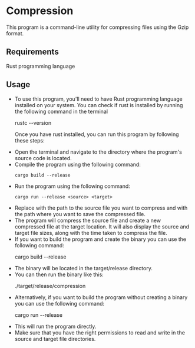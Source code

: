 <h1>Compression</h1>
This program is a command-line utility for compressing files using the Gzip format.

<h2>Requirements</h2>

Rust programming language

<h2>Usage</h2>
<ul>
<li>To use this program, you'll need to have Rust programming language installed on your system. You can check if rust is installed by running the following command in the terminal</li>

  rustc --version

Once you have rust installed, you can run this program by following these steps:

<li>Open the terminal and navigate to the directory where the program's source code is located.</li>

<li>Compile the program using the following command:</li>

    cargo build --release
    
<li>Run the program using the following command:</li>

    cargo run --release <source> <target>
    
<li>Replace <source> with the path to the source file you want to compress and <target> with the path where you want to save the compressed file.</li>

<li>The program will compress the source file and create a new compressed file at the target location. It will also display the source and target file sizes, along with the time taken to compress the file.</li>

<li>If you want to build the program and create the binary you can use the following command:</li>

  cargo build --release

<li>The binary will be located in the target/release directory.</li>

<li>You can then run the binary like this:</li>

  ./target/release/compression <source> <target>

<li>Alternatively, if you want to build the program without creating a binary you can use the following command:</li>

  cargo run --release <source> <target>

<li>This will run the program directly.</li>

<li>Make sure that you have the right permissions to read and write in the source and target file directories.</li>
</ul>
